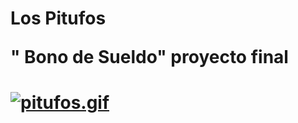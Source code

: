 <h1> Los Pitufos 
  
 " Bono de Sueldo"  proyecto final <h1>



[![pitufos.gif](https://i.postimg.cc/1RNxGfhc/pitufos.gif)](https://postimg.cc/hhg3g4Gf)

